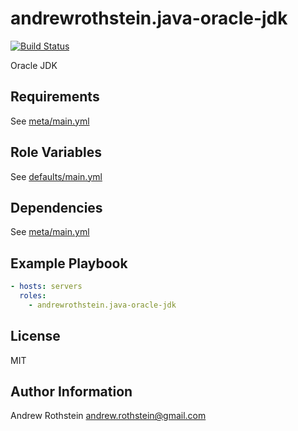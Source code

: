 andrewrothstein.java-oracle-jdk
=========
[![Build Status](https://travis-ci.org/andrewrothstein/ansible-java-oracle-jdk.svg?branch=master)](https://travis-ci.org/andrewrothstein/ansible-java-oracle-jdk)

Oracle JDK

Requirements
------------

See [meta/main.yml](meta/main.yml)

Role Variables
--------------

See [defaults/main.yml](defaults/main.yml)

Dependencies
------------

See [meta/main.yml](meta/main.yml)

Example Playbook
----------------

```yml
- hosts: servers
  roles:
    - andrewrothstein.java-oracle-jdk
```

License
-------

MIT

Author Information
------------------

Andrew Rothstein <andrew.rothstein@gmail.com>
